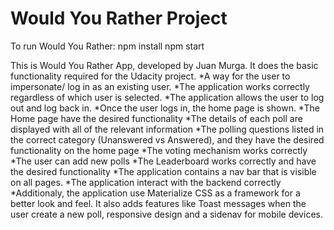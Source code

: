 # Would You Rather Project

To run Would You Rather:
    npm install
    npm start

This is Would You Rather App, developed by Juan Murga. It does the basic functionality required for the Udacity project.
    *A way for the user to impersonate/ log in as an existing user.
    *The application works correctly regardless of which user is selected.
    *The application allows the user to log out and log back in.
    *Once the user logs in, the home page is shown.
    *The Home page have the desired functionality
    *The details of each poll are displayed with all of the relevant information
    *The polling questions listed in the correct category (Unanswered vs Answered), and they have the desired functionality on the home page
    *The voting mechanism works correctly
    *The user can add new polls
    *The Leaderboard works correctly and have the desired functionality
    *The application contains a nav bar that is visible on all pages.
    *The application interact with the backend correctly
    *Additionaly, the application use Materialize CSS as a framework for a better look and feel. It also adds features like Toast messages when the user create a new poll, responsive design and a sidenav for mobile devices.
